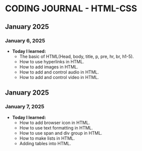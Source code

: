 # CODING JOURNAL - HTML-CSS

## January 2025
### January 6, 2025
- **Today I learned:** 
  - The basic of HTML(Head, body, title, p, pre, hr, br, h1-5).
  - How to use hyperlinks in HTML.
  - How to add images in HTML.
  - How to add and control audio in HTML.
  - How to add and control video in HTML.

## January 2025
### January 7, 2025
- **Today I learned:** 
  - How to add browser icon in HTML.
  - How to use text formatting in HTML.
  - How to use span and div group in HTML.
  - How to make lists in HTML.
  - Adding tables into HTML.